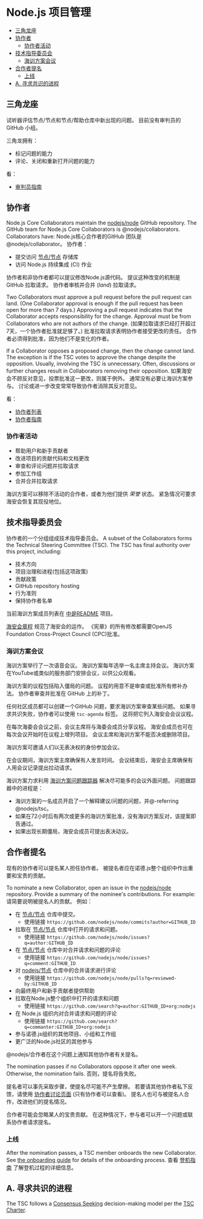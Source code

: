 # Node.js 项目管理

<!-- TOC -->

* [三角龙座](#triagers)
* [协作者](#collaborators)
  * [协作者活动](#collaborator-activities)
* [技术指导委员会](#technical-steering-committee)
  * [海训方案会议](#tsc-meetings)
* [合作者提名](#collaborator-nominations)
  * [上线](#onboarding)
* [A. 寻求共识的进程](#consensus-seeking-process)

<!-- /TOC -->

## 三角龙座

试听器评估节点/节点和节点/帮助仓库中新出现的问题。 目前没有审判员的GitHub 小组。

三角龙拥有：
* 标记问题的能力
* 评论、关闭和重新打开问题的能力

看：

* [审判员指南](./doc/guides/contributing/issues.md#triaging-a-bug-report)

## 协作者

Node.js Core Collaborators maintain the [nodejs/node][] GitHub repository. The GitHub team for Node.js Core Collaborators is @nodejs/collaborators. Collaborators have: Node.js核心合作者的GitHub 团队是 @nodejs/collaborator。 协作者：

* 提交访问 [节点/节点][] 存储库
* 访问 Node.js 持续集成 (CI) 作业

协作者和非协作者都可以提议修改Node.js源代码。 提议这种改变的机制是GitHub 拉取请求。 协作者审核并合并 (_land_) 拉取请求。

Two Collaborators must approve a pull request before the pull request can land. (One Collaborator approval is enough if the pull request has been open for more than 7 days.) Approving a pull request indicates that the Collaborator accepts responsibility for the change. Approval must be from Collaborators who are not authors of the change. (如果拉取请求已经打开超过7天，一个协作者批准就足够了。) 批准拉取请求表明协作者接受更改的责任。 合作者必须得到批准，因为他们不是变化的作者。

If a Collaborator opposes a proposed change, then the change cannot land. The exception is if the TSC votes to approve the change despite the opposition. Usually, involving the TSC is unnecessary. Often, discussions or further changes result in Collaborators removing their opposition. 如果海安会不顾反对意见，投票批准这一更改，则属于例外。 通常没有必要让海训方案参与。 讨论或进一步改变常常导致协作者消除其反对意见。

看：

* [协作者列表](./README.md#current-project-team-members)
* [协作者指南](./doc/guides/collaborator-guide.md)

### 协作者活动

* 帮助用户和新手贡献者
* 改进项目的贡献代码和文档更改
* 审查和评论问题并拉取请求
* 参加工作组
* 合并合并拉取请求

海训方案可以移除不活动的合作者，或者为他们提供 _荣誉_ 状态。 紧急情况可要求海安会恢复其现役地位。

## 技术指导委员会

协作者的一个分组组成技术指导委员会。 A subset of the Collaborators forms the Technical Steering Committee (TSC). The TSC has final authority over this project, including:

* 技术方向
* 项目治理和进程(包括这项政策)
* 贡献政策
* GitHub repository hosting
* 行为准则
* 保持协作者名单

当前海训方案成员列表在 [中是README](./README.md#current-project-team-members) 项目。

[海安会章程][] 规范了海安会的运作。 《宪章》的所有修改都需要OpenJS Foundation Cross-Project Council (CPC)批准。

### 海训方案会议

海训方案举行了一次语音会议。 海训方案每年选举一名主席主持会议。 海训方案在YouTube或类似的服务部门安排会议，以供公众观看。

海训方案的议程包括陷入僵局的问题。 议程的用意不是审查或批准所有修补办法。 协作者审查并批准在 GitHub 上的补丁。

任何社区成员都可以创建一个GitHub 问题，要求海训方案审查某些问题。 如果寻求共识失败，协作者可以使用 `tsc-agenda` 标签。 这将把它列入海安会会议议程。

在每次海委会会议之前，会议主席将与海委会成员分享议程。 海安会成员也可在每次会议开始时在议程上增列项目。 会议主席和海训方案不能否决或删除项目。

海训方案可邀请人们以无表决权的身份参加会议。

在会议期间，海训方案主席确保有人发言时间。 会议结束后，海安会主席确保有人用会议记录提出拉动请求。

海训方案力求利用 [海训方案问题跟踪器](https://github.com/nodejs/TSC/issues) 解决尽可能多的会议外面问题。 问题跟踪器中的进程是：

* 海训方案的一名成员开启了一个解释建议/问题的问题，并@-referring @nodejs/tsc。
* 如果在72小时后有两次或更多的海训方案批准，没有海训方案反对，该提案即告通过。
* 如果出现长期僵局，海安会成员可提出表决动议。

## 合作者提名

现有的协作者可以提名某人担任协作者。 被提名者应在诺德.js整个组织中作出重要和宝贵的贡献。

To nominate a new Collaborator, open an issue in the [nodejs/node][] repository. Provide a summary of the nominee's contributions. For example: 请简要说明被提名人的贡献。 例如：

* 在 [节点/节点][] 仓库中提交。
  * 使用链接 `https://github.com/nodejs/node/commits?author=GITHUB_ID`
* 拉取在 [节点/节点][] 仓库中打开的请求和问题。
  * 使用链接 `https://github.com/nodejs/node/issues?q=author:GITHUB_ID`
* 在 [节点/节点][] 仓库中对合并请求和问题的评论
  * 使用链接 `https://github.com/nodejs/node/issues?q=comment:GITHUB_ID`
* 对 [nodejs/节点][] 仓库中的合并请求进行评论
  * 使用链接 `https://github.com/nodejs/node/pulls?q=reviewed-by:GITHUB_ID`
* 向最终用户和新手贡献者提供帮助
* 拉取在Node.js整个组织中打开的请求和问题
  * 使用链接  `https://github.com/search?q=author:GITHUB_ID+org:nodejs`
* 在 Node.js 组织内对合并请求和问题的评论
  * 使用链接 `https://github.com/search?q=commanter:GITHUB_ID+org:nodejs`
* 参与诺德.js组织的其他项目、小组和工作组
* 更广泛的Node.js社区的其他参与

@nodejs/合作者在这个问题上通知其他协作者有关提名。

The nomination passes if no Collaborators oppose it after one week. Otherwise, the nomination fails. 否则，提名将告失败。

提名者可以事先采取步骤，使提名尽可能不产生摩擦。 若要请其他协作者私下反馈，请使用 [协作者讨论页面][] (只有协作者可以查看)。 提名人也可与被提名人合作，改进他们的提名情况。

合作者可能会忽略某人的宝贵贡献。 在这种情况下，参与者可以开一个问题或联系协作者请求提名。

### 上线

After the nomination passes, a TSC member onboards the new Collaborator. See [the onboarding guide](./onboarding.md) for details of the onboarding process. 查看 [登机指南](./onboarding.md) 了解登机过程的详细信息。

## A. 寻求共识的进程

The TSC follows a [Consensus Seeking][] decision-making model per the [TSC Charter][].

[协作者讨论页面]: https://github.com/orgs/nodejs/teams/collaborators/discussions
[Consensus Seeking]: https://en.wikipedia.org/wiki/Consensus-seeking_decision-making
[海安会章程]: https://github.com/nodejs/TSC/blob/HEAD/TSC-Charter.md
[TSC Charter]: https://github.com/nodejs/TSC/blob/HEAD/TSC-Charter.md
[nodejs/node]: https://github.com/nodejs/node
[节点/节点]: https://github.com/nodejs/node
[nodejs/节点]: https://github.com/nodejs/node
